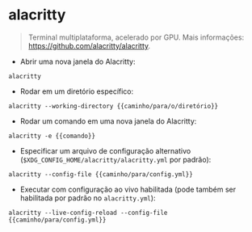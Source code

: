 # alacritty

> Terminal multiplataforma, acelerado por GPU.
> Mais informações: <https://github.com/alacritty/alacritty>.

- Abrir uma nova janela do Alacritty:

`alacritty`

- Rodar em um diretório específico:

`alacritty --working-directory {{caminho/para/o/diretório}}`

- Rodar um comando em uma nova janela do Alacritty:

`alacritty -e {{comando}}`

- Especificar um arquivo de configuração alternativo (`$XDG_CONFIG_HOME/alacritty/alacritty.yml` por padrão):

`alacritty --config-file {{caminho/para/config.yml}}`

- Executar com configuração ao vivo habilitada (pode também ser habilitada por padrão no `alacritty.yml`):

`alacritty --live-config-reload --config-file {{caminho/para/config.yml}}`
